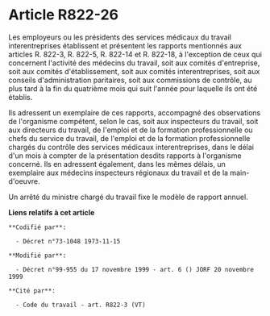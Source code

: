 # Article R822-26

Les employeurs ou les présidents des services médicaux du travail interentreprises établissent et présentent les rapports
mentionnés aux articles R. 822-3, R. 822-5, R. 822-14 et R. 822-18, à l'exception de ceux qui concernent l'activité des
médecins du travail, soit aux comités d'entreprise, soit aux comités d'établissement, soit aux comités interentreprises, soit
aux conseils d'administration paritaires, soit aux commissions de contrôle, au plus tard à la fin du quatrième mois qui suit
l'année pour laquelle ils ont été établis.

Ils adressent un exemplaire de ces rapports, accompagné des observations de l'organisme compétent, selon le cas, soit aux
inspecteurs du travail, soit aux directeurs du travail, de l'emploi et de la formation professionnelle ou chefs du service du
travail, de l'emploi et de la formation professionnelle chargés du contrôle des services médicaux interentreprises, dans le
délai d'un mois à compter de la présentation desdits rapports à l'organisme concerné. Ils en adressent également, dans les
mêmes délais, un exemplaire aux médecins inspecteurs régionaux du travail et de la main-d'oeuvre.

Un arrêté du ministre chargé du travail fixe le modèle de rapport annuel.

**Liens relatifs à cet article**

	**Codifié par**:

	  - Décret n°73-1048 1973-11-15

	**Modifié par**:

	  - Décret n°99-955 du 17 novembre 1999 - art. 6 () JORF 20 novembre 1999

	**Cité par**:

	  - Code du travail - art. R822-3 (VT)

